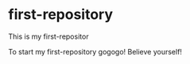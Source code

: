 # first-repository
This  is my first-repositor

To start my first-repository  gogogo! 
Believe yourself!
 

